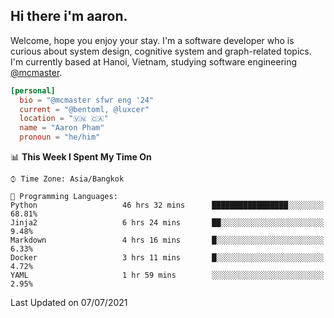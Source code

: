 <h2><b>Hi there i'm aaron. </b></h2>

Welcome, hope you enjoy your stay. I'm a software developer who is curious about system design, cognitive system and graph-related topics. I'm currently based at Hanoi, Vietnam, studying software engineering [@mcmaster](https://www.mcmaster.ca/).

```toml
[personal]
  bio = "@mcmaster sfwr eng '24"
  current = "@bentoml, @luxcer"
  location = "🇻🇳 🇨🇦"
  name = "Aaron Pham"
  pronoun = "he/him"
```
<!--<img src="https://github-readme-stats.vercel.app/api?username=aarnphm&show_icons=true&count_private=true&theme=dark" height="170"/>-->
<!--<img src="https://github-readme-stats.vercel.app/api/top-langs/?username=aarnphm&layout=compact&hide=css&theme=dark" height="170" />-->

<!--START_SECTION:waka-->
📊 **This Week I Spent My Time On** 

```text
⌚︎ Time Zone: Asia/Bangkok

💬 Programming Languages: 
Python                   46 hrs 32 mins      █████████████████░░░░░░░░   68.81% 
Jinja2                   6 hrs 24 mins       ██░░░░░░░░░░░░░░░░░░░░░░░   9.48% 
Markdown                 4 hrs 16 mins       █░░░░░░░░░░░░░░░░░░░░░░░░   6.33% 
Docker                   3 hrs 11 mins       █░░░░░░░░░░░░░░░░░░░░░░░░   4.72% 
YAML                     1 hr 59 mins        ░░░░░░░░░░░░░░░░░░░░░░░░░   2.95%

```


 Last Updated on 07/07/2021
<!--END_SECTION:waka-->
